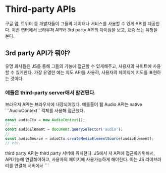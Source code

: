 # Third-party APIs
구글 맵, 트위터 등 개발자들이 그들의 데이터나 서비스를 사용할 수 있게 API를 제공한다. 이번 챕터에서 브라우저 API와 3rd party API의 차이점을 보고, 요즘 쓰는 유형을 본다.

## 3rd party API가 뭐야?
유명 회사들은 JS를 통해 그들의 기능에 접근할 수 있게해주고, 사용자의 사이트에 사용할 수 있게한다.
가장 유명한 예는 지도 API를 사용햐, 사용자의 페이지에 지도를 표현하는 것이다.

### 얘들은 third-party server애서 발견된다.
브라우저 API는 브라우저에 내장되어있다. 
예를들어 웹 Audio API는 native ```AudioContext`` 객체를 사용해 접근했다.

```javascript
const audioCtx = new AudioContext();
// ...
const audioElement = document.querySelector('audio');
// ...
const audioSource = adioCtx.createMediaElementSource(audioElement);
// etc.
```
third party API는 third party 서버에 위치한다.
JS에서 저 API에 접근하기위해서, API기능에 연결해야하고, 사용자의 페이지에 사용가능하게 해야한다.
이는 JS 라이브러리를 연결해 서버에서 ```<script>``요소를 통해 사용가능하게 한다.
Mapquest 예제를 보자.

```javascript
<script src="https://api.mqcdn.com/sdk/mapquest-js/v1.3.2/mapquest.js" defer></script>
<link type="text/css" rel="stylesheet" href="https://api.mqcdn.com/sdk/mapquest-js/v1.3.2/mapquest.css"/>
```

```javascript
const map = L.mapquest.map('map', {
    center: [53.480759, -2.242631],
    layers: L.mapquest.tileLayer('map'),
    zoom: 12
});
```
"mapquest.map()" 메소드를 이용해, 새오운 지도를 만들었다.

... 이걸 정리해야하나?